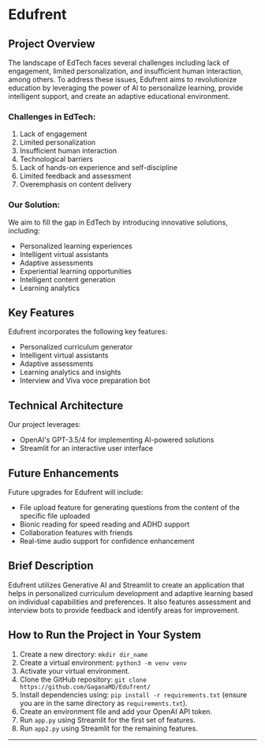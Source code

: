 # Edufrent

## Project Overview

The landscape of EdTech faces several challenges including lack of engagement, limited personalization, and insufficient human interaction, among others. To address these issues, Edufrent aims to revolutionize education by leveraging the power of AI to personalize learning, provide intelligent support, and create an adaptive educational environment.

### Challenges in EdTech:

1. Lack of engagement
2. Limited personalization
3. Insufficient human interaction
4. Technological barriers
5. Lack of hands-on experience and self-discipline
6. Limited feedback and assessment
7. Overemphasis on content delivery

### Our Solution:

We aim to fill the gap in EdTech by introducing innovative solutions, including:

- Personalized learning experiences
- Intelligent virtual assistants
- Adaptive assessments
- Experiential learning opportunities
- Intelligent content generation
- Learning analytics

## Key Features

Edufrent incorporates the following key features:

- Personalized curriculum generator
- Intelligent virtual assistants
- Adaptive assessments
- Learning analytics and insights
- Interview and Viva voce preparation bot

## Technical Architecture

Our project leverages:

- OpenAI's GPT-3.5/4 for implementing AI-powered solutions
- Streamlit for an interactive user interface

## Future Enhancements

Future upgrades for Edufrent will include:

- File upload feature for generating questions from the content of the specific file uploaded 
- Bionic reading for speed reading and ADHD support
- Collaboration features with friends
- Real-time audio support for confidence enhancement

## Brief Description

Edufrent utilizes Generative AI and Streamlit to create an application that helps in personalized curriculum development and adaptive learning based on individual capabilities and preferences. It also features assessment and interview bots to provide feedback and identify areas for improvement.

## How to Run the Project in Your System

1. Create a new directory: `mkdir dir_name`
2. Create a virtual environment: `python3 -m venv venv`
3. Activate your virtual environment.
4. Clone the GitHub repository: `git clone https://github.com/GaganaMD/Edufrent/`
5. Install dependencies using: `pip install -r requirements.txt` (ensure you are in the same directory as `requirements.txt`).
6. Create an environment file and add your OpenAI API token.
7. Run `app.py` using Streamlit for the first set of features.
8. Run `app2.py` using Streamlit for the remaining features.

---
